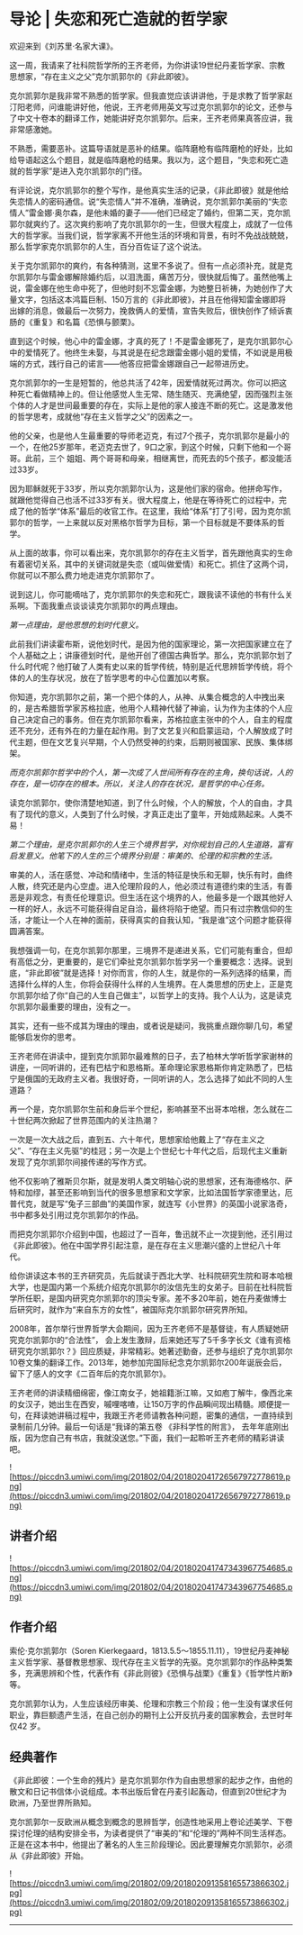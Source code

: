 # 导论 | 失恋和死亡造就的哲学家

欢迎来到《刘苏里·名家大课》。

这一周，我请来了社科院哲学所的王齐老师，为你讲读19世纪丹麦哲学家、宗教思想家，“存在主义之父”克尔凯郭尔的《非此即彼》。

克尔凯郭尔是我非常不熟悉的哲学家。但我直觉应该讲讲他，于是求教了哲学家赵汀阳老师，问谁能讲好他，他说，王齐老师用英文写过克尔凯郭尔的论文，还参与了中文十卷本的翻译工作，她能讲好克尔凯郭尔。后来，王齐老师果真答应讲，我非常感激她。

不熟悉，需要恶补。这篇导语就是恶补的结果。临阵磨枪有临阵磨枪的好处，比如给导语起这么个题目，就是临阵磨枪的结果。我以为，这个题目，“失恋和死亡造就的哲学家”是进入克尔凯郭尔的门径。

有评论说，克尔凯郭尔的整个写作，是他真实生活的记录，《非此即彼》就是他给失恋情人的密码通信。说“失恋情人”并不准确，准确说，克尔凯郭尔美丽的“失恋情人”雷金娜·奥尔森，是他未婚的妻子——他们已经定了婚约，但第二天，克尔凯郭尔就爽约了。这次爽约影响了克尔凯郭尔的一生，但很大程度上，成就了一位伟大的哲学家。当我们说，哲学家离不开他生活的环境和背景，有时不免战战兢兢，那么哲学家克尔凯郭尔的人生，百分百佐证了这个说法。

关于克尔凯郭尔的爽约，有各种猜测，这里不多说了。但有一点必须补充，就是克尔凯郭尔与雷金娜解除婚约后，以泪洗面，痛苦万分，很快就后悔了。虽然他嘴上说，雷金娜在他生命中死了，但他时刻不忘雷金娜，为她整日祈祷，为她创作了大量文字，包括这本鸿篇巨制、150万言的《非此即彼》，并且在他得知雷金娜即将出嫁的消息，做最后一次努力，挽救俩人的爱情，宣告失败后，很快创作了倾诉衷肠的《重复》和名篇《恐惧与颤栗》。

直到这个时候，他心中的雷金娜，才真的死了！不是雷金娜死了，是克尔凯郭尔心中的爱情死了。他终生未娶，与其说是在纪念跟雷金娜小姐的爱情，不如说是用极端的方式，践行自己的诺言——他答应把雷金娜跟自己一起带进历史。

克尔凯郭尔的一生是短暂的，他总共活了42年，因爱情就死过两次。你可以把这种死亡看做精神上的。但让他感觉人生无常、随生随灭、充满绝望，因而强烈主张个体的人才是世间最重要的存在，实际上是他的家人接连不断的死亡。这是激发他的哲学思考，成就他“存在主义哲学之父”的因素之一。

他的父亲，也是他人生最重要的导师老迈克，有过7个孩子，克尔凯郭尔是最小的一个，在他25岁那年，老迈克去世了，9口之家，到这个时候，只剩下他和一个哥哥。此前，三个 姐姐、两个哥哥和母亲，相继离世，而死去的5个孩子，都没能活过33岁。

因为耶稣就死于33岁，所以克尔凯郭尔认为，这是他们家的宿命。他拼命写作，就跟他觉得自己也活不过33岁有关。很大程度上，他是在等待死亡的过程中，完成了他的哲学“体系”最后的收官工作。在这里，我给“体系”打了引号，因为克尔凯郭尔的哲学，一上来就以反对黑格尔哲学为目标，第一个目标就是不要体系的哲学。

从上面的故事，你可以看出来，克尔凯郭尔的存在主义哲学，首先跟他真实的生命有着密切关系，其中的关键词就是失恋（或叫做爱情）和死亡。抓住了这两个词， 你就可以不那么费力地走进克尔凯郭尔了。

说到这儿，你可能嘀咕了，克尔凯郭尔的失恋和死亡，跟我读不读他的书有什么关系啊。下面我重点谈谈读克尔凯郭尔的两点理由。

 *第一点理由，是他思想的划时代意义。*

此前我们讲读霍布斯，说他划时代，是因为他的国家理论，第一次把国家建立在了个人基础之上；讲康德划时代，是他开创了德国古典哲学。那么，克尔凯郭尔划了什么时代呢？他打破了人类有史以来的哲学传统，特别是近代思辨哲学传统，将个体的人的生存状况，放在了哲学思考的中心位置加以考察。

你知道，克尔凯郭尔之前，第一个把个体的人，从神、从集合概念的人中拽出来的，是古希腊哲学家苏格拉底，他用个人精神代替了神谕，认为作为主体的个人应自己决定自己的事务。但在克尔凯郭尔看来，苏格拉底主张中的个人，自主的程度还不充分，还有外在的力量在起作用。到了文艺复兴和启蒙运动，个人解放成了时代主题，但在文艺复兴早期，个人仍然受神的约束，后期则被国家、民族、集体绑架。

 *而克尔凯郭尔哲学中的个人，第一次成了人世间所有存在的主角，换句话说，人的存在，是一切存在的根本。所以，关注人的存在状况，是哲学的中心任务。*

读克尔凯郭尔，使你清楚地知道，到了什么时候，个人的解放，个人的自由，才具有了现代的意义，人类到了什么时候，才真正走出了童年，开始成熟起来。人类不易！

 *第二个理由，是克尔凯郭尔的人生三个境界哲学，对你规划自己的人生道路，富有启发意义。他笔下的人生的三个境界分别是：审美的、伦理的和宗教的生活。*

审美的人，活在感觉、冲动和情绪中，生活的特征是快乐和无聊，快乐有时，曲终人散，终究还是内心空虚。进入伦理阶段的人，他必须过有道德约束的生活，有善恶是非观念，有责任伦理意识。但生活在这个境界的人，他最多是一个跟其他好人一样的好人，永远不可能获得自足自洽，最终将陷于绝望。而只有过宗教信仰的生活，才能让一个人在神的面前，获得真实的自我认知，“我是谁”这个问题才能获得圆满答案。

我想强调一句，在克尔凯郭尔那里，三境界不是递进关系，它们可能有重合，但却有高低之分，更重要的，是它们牵扯克尔凯郭尔哲学另一个重要概念：选择。说到底，“非此即彼”就是选择！对你而言，你的人生，就是你的一系列选择的结果，而选择什么样的人生，你将会获得什么样的人生境界。在人类思想的历史上，正是克尔凯郭尔给了你“自己的人生自己做主”，以哲学上的支持。我个人认为，这是读克尔凯郭尔最重要的理由，没有之一。

其实，还有一些不成其为理由的理由，或者说是疑问，我挑重点跟你聊几句，希望能够启发你的思考。

王齐老师在讲读中，提到克尔凯郭尔最难熬的日子，去了柏林大学听哲学家谢林的讲座，一同听讲的，还有巴枯宁和恩格斯。革命理论家恩格斯你肯定熟悉了，巴枯宁是俄国的无政府主义者。我很好奇，一同听讲的人，怎么选择了如此不同的人生道路？

再一个是，克尔凯郭尔生前和身后半个世纪，影响甚至不出哥本哈根，怎么就在二十世纪两次掀起了世界范围内的关注热潮？

一次是一次大战之后，直到五、六十年代，思想家给他戴上了“存在主义之父”、“存在主义先驱”的桂冠；另一次是上个世纪七十年代之后，后现代主义重新发现了克尔凯郭尔间接传递的写作方式。

他不仅影响了雅斯贝尔斯，就是发明人类文明轴心说的思想家，还有海德格尔、萨特和加缪，甚至还影响到当代的很多思想家和文学家，比如法国哲学家德里达，厄普代克，就是写“兔子三部曲”的美国作家，就连写《小世界》的英国小说家洛奇，书中都多处引用过克尔凯郭尔的作品。

而把克尔凯郭尔介绍到中国，也超过了一百年，鲁迅就不止一次提到他，还引用过《非此即彼》。他在中国学界引起注意，是在存在主义思潮兴盛的上世纪八十年代。

给你讲读这本书的王齐研究员，先后就读于西北大学、社科院研究生院和哥本哈根大学，也是国内第一个系统介绍克尔凯郭尔的汝信先生的女弟子。目前在社科院哲学所任职，是国内研究克尔凯郭尔的顶尖专家。差不多20年前，她在丹麦做博士后研究时，就作为“来自东方的女性”，被国际克尔凯郭尔研究界所知。

2008年，首尔举行世界哲学大会期间，因为王齐老师不是基督徒，有人质疑她研究克尔凯郭尔的“合法性”， 会上发生激辩，后来她还写了5千多字长文《谁有资格研究克尔凯郭尔？》回应质疑，非常精彩。她著述勤奋，还参与组织了克尔凯郭尔10卷文集的翻译工作。2013年，她参加完国际纪念克尔凯郭尔200年诞辰会后，留下了感人的文字《二百年后的克尔凯郭尔》。

王齐老师的讲读精细绵密，像江南女子，她祖籍浙江嘛，又如庖丁解牛，像西北来的女汉子，她出生在西安，嘁哩喀喳，让150万字的作品瞬间现出精髓。顺便提一句，在拜读她讲稿过程中，我跟王齐老师请教各种问题，密集的通信，一直持续到录制前几分钟。最后一句话是“我译的第五卷 《非科学性的附言》， 去年年底刚出版，因为您自己有书店，我就没送您。”下面，我们一起聆听王齐老师的精彩讲读吧。

![https://piccdn3.umiwi.com/img/201802/04/201802041726567972778619.png](https://piccdn3.umiwi.com/img/201802/04/201802041726567972778619.png)

## 讲者介绍

![https://piccdn3.umiwi.com/img/201802/04/201802041747343967754685.png](https://piccdn3.umiwi.com/img/201802/04/201802041747343967754685.png)

## 作者介绍

索伦·克尔凯郭尔（Soren Kierkegaard，1813.5.5～1855.11.11），19世纪丹麦神秘主义哲学家、基督教思想家、现代存在主义哲学的先驱。克尔凯郭尔的作品种类繁多，充满思辨和个性，代表作有《非此则彼》《恐惧与战栗》《重复》《哲学性片断》等。

克尔凯郭尔认为，人生应该经历审美、伦理和宗教三个阶段；他一生没有谋求任何职业，靠巨额遗产生活，在自己创办的期刊上公开反抗丹麦的国家教会，去世时年仅42 岁。

## 经典著作

《非此即彼：一个生命的残片》是克尔凯郭尔作为自由思想家的起步之作，由他的散文和日记书信体小说组成。本书出版后曾在丹麦引起轰动，但直到20世纪才为欧洲，乃至世界所熟知。

克尔凯郭尔一反欧洲从概念到概念的思辨哲学，创造性地采用上卷论述美学、下卷探讨伦理的结构安排全书，为读者提供了“审美的”和“伦理的”两种不同生活样态。正是在这本书中，他提出了著名的人生三阶段理论。因此要理解克尔凯郭尔，必须从《非此即彼》开始。

![https://piccdn3.umiwi.com/img/201802/09/201802091358165573866302.jpg](https://piccdn3.umiwi.com/img/201802/09/201802091358165573866302.jpg)

---
